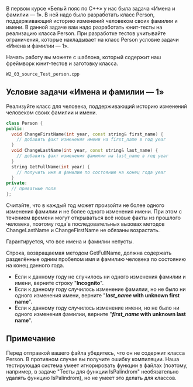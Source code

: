 В первом курсе «Белый пояс по С++» у нас была задача «Имена и фамилии — 1».
В ней надо было разработать класс Person, поддерживающий историю изменений
человеком своих фамилии и имени. В данной задаче вам надо разработать
юнит-тесты на реализацию класса Person. При разработке тестов учитывайте
ограничения, которые накладывает на класс Person условие задачи
«Имена и фамилии — 1».

Начать работу вы можете с шаблона, который содержит наш фреймворк
юнит-тестов и заготовку класса.

`W2_03_source_Test_person.cpp`


## Условие задачи «Имена и фамилии — 1»
Реализуйте класс для человека, поддерживающий историю изменений
человеком своих фамилии и имени.

```c++
class Person {
public:
  void ChangeFirstName(int year, const string& first_name) {
    // добавить факт изменения имени на first_name в год year
  }
  void ChangeLastName(int year, const string& last_name) {
    // добавить факт изменения фамилии на last_name в год year
  }
  string GetFullName(int year) {
    // получить имя и фамилию по состоянию на конец года year
  }
private:
  // приватные поля
};
```

Считайте, что в каждый год может произойти не более одного изменения
фамилии и не более одного изменения имени. При этом с течением времени
могут открываться всё новые факты из прошлого человека, поэтому года́ в
последовательных вызовах методов ChangeLastName и ChangeFirstName
не обязаны возрастать.

Гарантируется, что все имена и фамилии непусты.

Строка, возвращаемая методом GetFullName, должна содержать разделённые
одним пробелом имя и фамилию человека по состоянию на конец данного года.

* Если к данному году не случилось ни одного изменения фамилии и имени,
  верните строку "**Incognito**".
* Если к данному году случилось изменение фамилии, но не было ни одного
  изменения имени, верните "**_last_name_ with unknown first name**".
* Если к данному году случилось изменение имени, но не было ни одного
  изменения фамилии, верните "**_first_name_ with unknown last name**".

## Примечание
Перед отправкой вашего файла убедитесь, что он не содержит класса Person.
В противном случае вы получите ошибку компиляции. Наша тестирующая система
умеет игнорировать функции в файлах (поэтому, например, в задаче "Тесты для
функции IsPalindrom" необязательно удалять функцию IsPalindrom),
но не умеет это делать для классов.